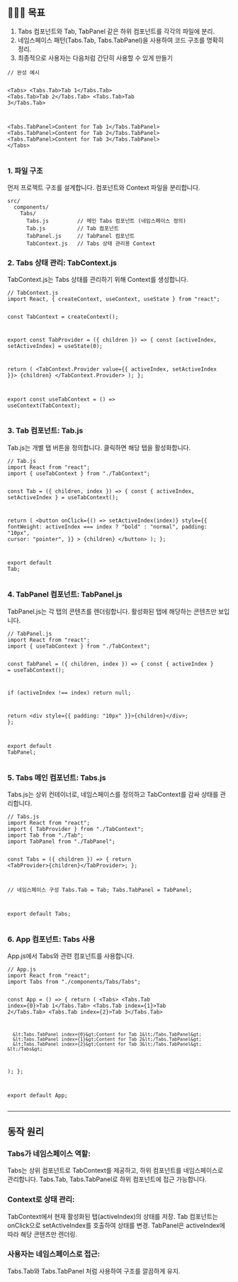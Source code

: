 <h2 id="🧑🏻💻-목표">🧑🏻‍💻 목표</h2>
<ol>
<li>Tabs 컴포넌트와 Tab, TabPanel 같은 하위 컴포넌트를 각각의 파일에 분리.</li>
<li>네임스페이스 패턴(Tabs.Tab, Tabs.TabPanel)을 사용하여 코드 구조를 명확히 정리.</li>
<li>최종적으로 사용자는 다음처럼 간단히 사용할 수 있게 만들기</li>
</ol>
<pre><code>// 완성 예시

&lt;Tabs&gt;
  &lt;Tabs.Tab&gt;Tab 1&lt;/Tabs.Tab&gt;
  &lt;Tabs.Tab&gt;Tab 2&lt;/Tabs.Tab&gt;
  &lt;Tabs.Tab&gt;Tab 3&lt;/Tabs.Tab&gt;

  &lt;Tabs.TabPanel&gt;Content for Tab 1&lt;/Tabs.TabPanel&gt;
  &lt;Tabs.TabPanel&gt;Content for Tab 2&lt;/Tabs.TabPanel&gt;
  &lt;Tabs.TabPanel&gt;Content for Tab 3&lt;/Tabs.TabPanel&gt;
&lt;/Tabs&gt;</code></pre><h3 id="1-파일-구조">1. 파일 구조</h3>
<p>먼저 프로젝트 구조를 설계합니다. 컴포넌트와 Context 파일을 분리합니다.</p>
<pre><code>src/
  components/
    Tabs/
      Tabs.js         // 메인 Tabs 컴포넌트 (네임스페이스 정의)
      Tab.js          // Tab 컴포넌트
      TabPanel.js     // TabPanel 컴포넌트
      TabContext.js   // Tabs 상태 관리용 Context</code></pre><h3 id="2-tabs-상태-관리-tabcontextjs">2. Tabs 상태 관리: TabContext.js</h3>
<p>TabContext.js는 Tabs 상태를 관리하기 위해 Context를 생성합니다.</p>
<pre><code>// TabContext.js
import React, { createContext, useContext, useState } from &quot;react&quot;;

const TabContext = createContext();

export const TabProvider = ({ children }) =&gt; {
  const [activeIndex, setActiveIndex] = useState(0);

  return (
    &lt;TabContext.Provider value={{ activeIndex, setActiveIndex }}&gt;
      {children}
    &lt;/TabContext.Provider&gt;
  );
};

export const useTabContext = () =&gt; useContext(TabContext);</code></pre><h3 id="3-tab-컴포넌트-tabjs">3. Tab 컴포넌트: Tab.js</h3>
<p>Tab.js는 개별 탭 버튼을 정의합니다. 클릭하면 해당 탭을 활성화합니다.</p>
<pre><code>// Tab.js
import React from &quot;react&quot;;
import { useTabContext } from &quot;./TabContext&quot;;

const Tab = ({ children, index }) =&gt; {
  const { activeIndex, setActiveIndex } = useTabContext();

  return (
    &lt;button
      onClick={() =&gt; setActiveIndex(index)}
      style={{
        fontWeight: activeIndex === index ? &quot;bold&quot; : &quot;normal&quot;,
        padding: &quot;10px&quot;,
        cursor: &quot;pointer&quot;,
      }}
    &gt;
      {children}
    &lt;/button&gt;
  );
};

export default Tab;</code></pre><h3 id="4-tabpanel-컴포넌트-tabpaneljs">4. TabPanel 컴포넌트: TabPanel.js</h3>
<p>TabPanel.js는 각 탭의 콘텐츠를 렌더링합니다. 활성화된 탭에 해당하는 콘텐츠만 보입니다.</p>
<pre><code>// TabPanel.js
import React from &quot;react&quot;;
import { useTabContext } from &quot;./TabContext&quot;;

const TabPanel = ({ children, index }) =&gt; {
  const { activeIndex } = useTabContext();

  if (activeIndex !== index) return null;

  return &lt;div style={{ padding: &quot;10px&quot; }}&gt;{children}&lt;/div&gt;;
};

export default TabPanel;</code></pre><h3 id="5-tabs-메인-컴포넌트-tabsjs">5. Tabs 메인 컴포넌트: Tabs.js</h3>
<p>Tabs.js는 상위 컨테이너로, 네임스페이스를 정의하고 TabContext를 감싸 상태를 관리합니다.</p>
<pre><code>// Tabs.js
import React from &quot;react&quot;;
import { TabProvider } from &quot;./TabContext&quot;;
import Tab from &quot;./Tab&quot;;
import TabPanel from &quot;./TabPanel&quot;;

const Tabs = ({ children }) =&gt; {
  return &lt;TabProvider&gt;{children}&lt;/TabProvider&gt;;
};

// 네임스페이스 구성
Tabs.Tab = Tab;
Tabs.TabPanel = TabPanel;

export default Tabs;</code></pre><h3 id="6-app-컴포넌트-tabs-사용">6. App 컴포넌트: Tabs 사용</h3>
<p>App.js에서 Tabs와 관련 컴포넌트를 사용합니다.</p>
<pre><code>// App.js
import React from &quot;react&quot;;
import Tabs from &quot;./components/Tabs/Tabs&quot;;

const App = () =&gt; {
  return (
    &lt;Tabs&gt;
      &lt;Tabs.Tab index={0}&gt;Tab 1&lt;/Tabs.Tab&gt;
      &lt;Tabs.Tab index={1}&gt;Tab 2&lt;/Tabs.Tab&gt;
      &lt;Tabs.Tab index={2}&gt;Tab 3&lt;/Tabs.Tab&gt;

      &lt;Tabs.TabPanel index={0}&gt;Content for Tab 1&lt;/Tabs.TabPanel&gt;
      &lt;Tabs.TabPanel index={1}&gt;Content for Tab 2&lt;/Tabs.TabPanel&gt;
      &lt;Tabs.TabPanel index={2}&gt;Content for Tab 3&lt;/Tabs.TabPanel&gt;
    &lt;/Tabs&gt;
  );
};

export default App;</code></pre><hr />
<h2 id="동작-원리">동작 원리</h2>
<h3 id="tabs가-네임스페이스-역할">Tabs가 네임스페이스 역할:</h3>
<p>Tabs는 상위 컴포넌트로 TabContext를 제공하고, 하위 컴포넌트를 네임스페이스로 관리합니다.
Tabs.Tab, Tabs.TabPanel로 하위 컴포넌트에 접근 가능합니다.</p>
<h3 id="context로-상태-관리">Context로 상태 관리:</h3>
<p>TabContext에서 현재 활성화된 탭(activeIndex)의 상태를 저장.
Tab 컴포넌트는 onClick으로 setActiveIndex를 호출하여 상태를 변경.
TabPanel은 activeIndex에 따라 해당 콘텐츠만 렌더링.</p>
<h3 id="사용자는-네임스페이스로-접근">사용자는 네임스페이스로 접근:</h3>
<p>Tabs.Tab와 Tabs.TabPanel 처럼 사용하여 구조를 깔끔하게 유지.</p>